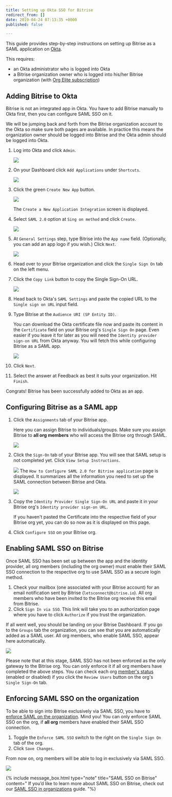 ```yaml
---
title: Setting up Okta SSO for Bitrise
redirect_from: []
date: 2019-04-24 07:13:35 +0000
published: false

---
```

This guide provides step-by-step instructions on setting up Bitrise as a SAML application on [Okta](https://www.okta.com/).

This requires:

* an Okta administrator who is logged into Okta
* a Bitrise organization owner who is logged into his/her Bitrise organization (with [Org Elite subscription](https://www.bitrise.io/pricing/teams))

## Adding Bitrise to Okta

Bitrise is not an integrated app in Okta. You have to add Bitrise manually to Okta first, then you can configure SAML SSO on it.

We will be jumping back and forth from the Bitrise organization account to the Okta so make sure both pages are available. In practice this means the organization owner should be logged into Bitrise and the Okta admin should be logged into Okta.

 1. Log into Okta and click `Admin`.

    ![](/img/add-apps-okta.png)
 2. On your Dashboard click `Add Applications` under `Shortcuts`.

    ![](/img/okta-shortcuts.png)
 3. Click the green `Create New App` button.

    ![](/img/okta-create-new-app.png)

    The `Create a New Application Integration` screen is displayed.
 4. Select `SAML 2.0` option at `Sing on method` and click `Create`.

    ![](/img/okta-create-new-app-pop-up.png)
 5. At `General Settings` step, type Bitrise into the `App name` field. (Optionally, you can add an app logo if you wish.) Click `Next`.

    ![](/img/okta-general-settings.png)
 6. Head over to your Bitrise organization and click the `Single Sign On` tab on the left menu.
 7. Click the `Copy Link` button to copy the Single Sign-On URL.

    ![](/img/okta-bitrise-config.png)
 8. Head back to Okta's `SAML Settings` and paste the copied URL to the `Single sign on URL` input field.
 9. Type Bitrise at the `Audience URI (SP Entity ID)`.

    You can download the Okta certificate file now and paste its content in the `Certificate` field on your Bitrise org's `Single Sign On` page. Even easier if you leave it for later as you will need the `Identity provider sign-on URL` from Okta anyway. You will fetch this while configuring Bitrise as a SAML app.

    ![](/img/saml-settings-okta.jpg)
10. Click `Next`.
11. Select the answer at Feedback as best it suits your organization. Hit `Finish`.

Congrats! Bitrise has been successfully added to Okta as an app.

## Configuring Bitrise as a SAML app

1. Click the `Assignments` tab of your Bitrise app.

   Here you can assign Bitrise to individuals/groups. Make sure you assign Bitrise to **all org members** who will access the Bitrise org through SAML.

   ![](/img/okta-assign-user.png)
2. Click the `Sign-On` tab of your Bitrise app. You will see that SAML setup is not completed yet. Click `View Setup Instructions`.

   ![](/img/view-setup-instructions.png) The `How to Configure SAML 2.0 for Bitrise application` page is displayed. It summarizes all the information you need to set up the SAML connection between Bitrise and Okta.

   ![](/img/configure-bitrise-okta.jpg)
3. Copy the `Identity Provider Single Sign-On URL` and paste it in your Bitrise org's `Identity provider sign-on URL`.

   If you haven't pasted the Certificate into the respective field of your Bitrise org yet, you can do so now as it is displayed on this page.
4. Click `Configure SSO` on your Bitrise org.

## Enabling SAML SSO on Bitrise

Once SAML SSO has been set up between the app and the identity provider, all org members (including the org owner) must enable their SAML SSO connection to the respective org to use SAML SSO as a secure login method.

1. Check your mailbox (one associated with your Bitrise account) for an email notification sent by Bitrise (`letsconnect@bitrise.io`). All org members who have been invited to the Bitrise org receive this email from Bitrise.
2. Click `Sign In via SSO`. This link will take you to an authorization page where you have to click `Authorize` if you trust the organization.

If all went well, you should be landing on your Bitrise Dashboard. If you go to the `Groups` tab the organization, you can see that you are automatically added as a SAML user. All org members, who enable SAML SSO, appear here automatically.

![](/img/groups-saml-enabled.png)

Please note that at this stage, SAML SSO has not been enforced as the only gateway to the Bitrise org. You can only enforce it if all org members have completed the above steps. You can check each org [member's status](/team-management/organizations/saml-sso-in-organizations/#checking-saml-sso-statuses-on-bitrise) (enabled or disabled) if you click the `Review Users` button on the org's `Single Sign-On` tab.

## Enforcing SAML SSO on the organization

To be able to sign into Bitrise exclusively via SAML SSO, you have to [enforce SAML on the organization](https://devcenter.bitrise.io/team-management/organizations/saml-sso-in-organizations/#about-saml-sso-enforcement). Mind you! You can only enforce SAML SSO on the org, if **all org** members have enabled their SAML SSO connection.

1. Toggle the `Enforce SAML SSO` switch to the right on the `Single Sign On` tab of the org.
2. Click `Save Changes`.

From now on, org members will be able to log in exclusively via SAML SSO.

![](https://devcenter.bitrise.io/img/enforce-sso.png)

{% include message_box.html type="note" title="SAML SSO on Bitrise" content=" If you’d like to learn more about SAML SSO on Bitrise, check out our [SAML SSO in organizations](https://devcenter.bitrise.io/team-management/organizations/saml-sso-in-organizations/) guide. "%}